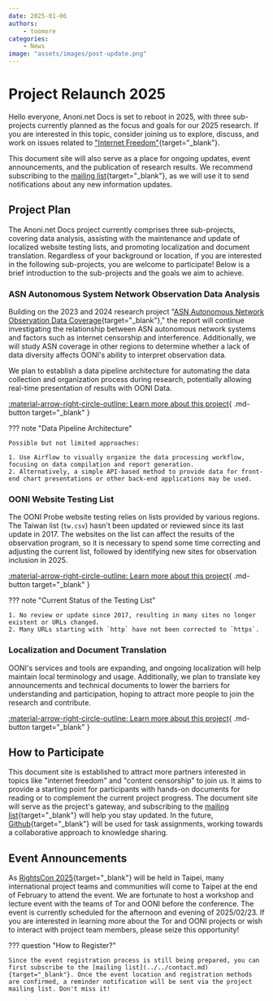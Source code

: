 ```yaml
---
date: 2025-01-06
authors:
    - toomore
categories:
    - News
image: "assets/images/post-update.png"
---
```


# Project Relaunch 2025

Hello everyone, Anoni.net Docs is set to reboot in 2025, with three sub-projects currently planned as the focus and goals for our 2025 research. If you are interested in this topic, consider joining us to explore, discuss, and work on issues related to ["Internet Freedom"](../../internet-freedom-matter.md){target="_blank"}.

This document site will also serve as a place for ongoing updates, event announcements, and the publication of research results. We recommend subscribing to the [mailing list](../../contact.md){target="_blank"}, as we will use it to send notifications about any new information updates.

<!-- more -->

## Project Plan

The Anoni.net Docs project currently comprises three sub-projects, covering data analysis, assisting with the maintenance and update of localized website testing lists, and promoting localization and document translation. Regardless of your background or location, if you are interested in the following sub-projects, you are welcome to participate! Below is a brief introduction to the sub-projects and the goals we aim to achieve.

### ASN Autonomous System Network Observation Data Analysis

Building on the 2023 and 2024 research project "[ASN Autonomous Network Observation Data Coverage](https://ocf.tw/p/ooni/report/202312.html){target="_blank"}," the report will continue investigating the relationship between ASN autonomous network systems and factors such as internet censorship and interference. Additionally, we will study ASN coverage in other regions to determine whether a lack of data diversity affects OONI's ability to interpret observation data.

We plan to establish a data pipeline architecture for automating the data collection and organization process during research, potentially allowing real-time presentation of results with OONI Data.

[:material-arrow-right-circle-outline: Learn more about this project](../../ooni-asns-coverage.md){ .md-button target="_blank" }

??? note "Data Pipeline Architecture"

    Possible but not limited approaches:

    1. Use Airflow to visually organize the data processing workflow, focusing on data compilation and report generation.
    2. Alternatively, a simple API-based method to provide data for front-end chart presentations or other back-end applications may be used.

### OONI Website Testing List

The OONI Probe website testing relies on lists provided by various regions. The Taiwan list (`tw.csv`) hasn't been updated or reviewed since its last update in 2017. The websites on the list can affect the results of the observation program, so it is necessary to spend some time correcting and adjusting the current list, followed by identifying new sites for observation inclusion in 2025.

[:material-arrow-right-circle-outline: Learn more about this project](../../ooni-weblists.md){ .md-button target="_blank" }

??? note "Current Status of the Testing List"

    1. No review or update since 2017, resulting in many sites no longer existent or URLs changed.
    2. Many URLs starting with `http` have not been corrected to `https`.

### Localization and Document Translation

OONI's services and tools are expanding, and ongoing localization will help maintain local terminology and usage. Additionally, we plan to translate key announcements and technical documents to lower the barriers for understanding and participation, hoping to attract more people to join the research and contribute.

[:material-arrow-right-circle-outline: Learn more about this project](../../ooni-i18n.md){ .md-button target="_blank" }

## How to Participate

This document site is established to attract more partners interested in topics like "internet freedom" and "content censorship" to join us. It aims to provide a starting point for participants with hands-on documents for reading or to complement the current project progress. The document site will serve as the project's gateway, and subscribing to the [mailing list](https://groups.google.com/g/ocftw/ocftw-ooni-research){target="_blank"} will help you stay updated. In the future, [Github](https://github.com/ocftw/ooni-research){target="_blank"} will be used for task assignments, working towards a collaborative approach to knowledge sharing.

## Event Announcements

As [RightsCon 2025](https://rightscon.summit.tc/catalog/rightscon-2025){target="_blank"} will be held in Taipei, many international project teams and communities will come to Taipei at the end of February to attend the event. We are fortunate to host a workshop and lecture event with the teams of Tor and OONI before the conference. The event is currently scheduled for the afternoon and evening of 2025/02/23. If you are interested in learning more about the Tor and OONI projects or wish to interact with project team members, please seize this opportunity!

??? question "How to Register?"

    Since the event registration process is still being prepared, you can first subscribe to the [mailing list](../../contact.md){target="_blank"}. Once the event location and registration methods are confirmed, a reminder notification will be sent via the project mailing list. Don't miss it!
